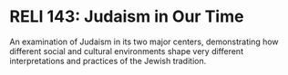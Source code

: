 # RELI 143: Judaism in Our Time

An examination of Judaism in its two major centers, demonstrating how different social and cultural environments shape very different interpretations and practices of the Jewish tradition.